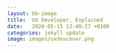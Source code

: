 ```yaml
---
layout: bb-image
title:  UX Developer, Explained
date:   2020-05-15 13:40:27 +0100
categories: jekyll update
image: images/uxdevcover.png
---
```




